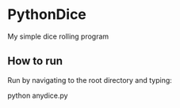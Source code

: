 # PythonDice
My simple dice rolling program

## How to run

Run by navigating to the root directory and typing:

python anydice.py

